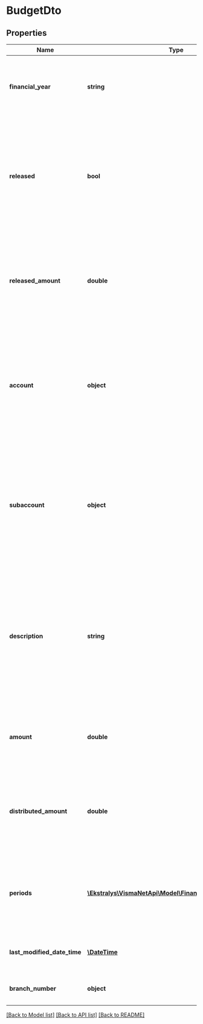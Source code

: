 # BudgetDto

## Properties
Name | Type | Description | Notes
------------ | ------------- | ------------- | -------------
**financial_year** | **string** | Mandatory field: The top part &amp;gt; Financial year* &amp;gt; The financial year of the budget. | [optional] 
**released** | **bool** | The budget area &amp;gt; The budget articles pane &amp;gt; Released &amp;gt; A check box that indicates (if selected) that the budget article has been released. | [optional] 
**released_amount** | **double** | The budget area &amp;gt; The budget articles pane &amp;gt; Released amount &amp;gt; The amount that has been released for this article. | [optional] 
**account** | **object** | Mandatory field: The budget area &amp;gt; The budget articles pane &amp;gt; Account* &amp;gt; The account of the budget article if the article is a leaf on the budget tree. | [optional] 
**subaccount** | **object** | Mandatory field: The budget area &amp;gt; The budget articles pane &amp;gt; Subaccount* &amp;gt; The subaccount of the budget article if the article is a leaf on the budget tree. | [optional] 
**description** | **string** | Mandatory field: The budget area &amp;gt; The budget articles pane &amp;gt; Description* &amp;gt; A description of the budget article.By default, this column displays the account description. | [optional] 
**amount** | **double** | The budget area &amp;gt; The budget articles pane &amp;gt; Amount &amp;gt; The article amount. | [optional] 
**distributed_amount** | **double** | The budget area  The budget articles pane &amp;gt; Distributed amount &amp;gt; The amount distributed over the periods. | [optional] 
**periods** | [**\Ekstralys\VismaNetApi\Model\FinancialPeriodAmountDto[]**](FinancialPeriodAmountDto.md) | The budget area The budget articles pane &amp;gt; Period XX &amp;gt; Amount per period within the financial year. | [optional] 
**last_modified_date_time** | [**\DateTime**](\DateTime.md) | A system generated date/time not visible in the window. | [optional] 
**branch_number** | **object** | The Top part &amp;gt; Branch &amp;gt; Click the magnifier | [optional] 

[[Back to Model list]](../README.md#documentation-for-models) [[Back to API list]](../README.md#documentation-for-api-endpoints) [[Back to README]](../README.md)


